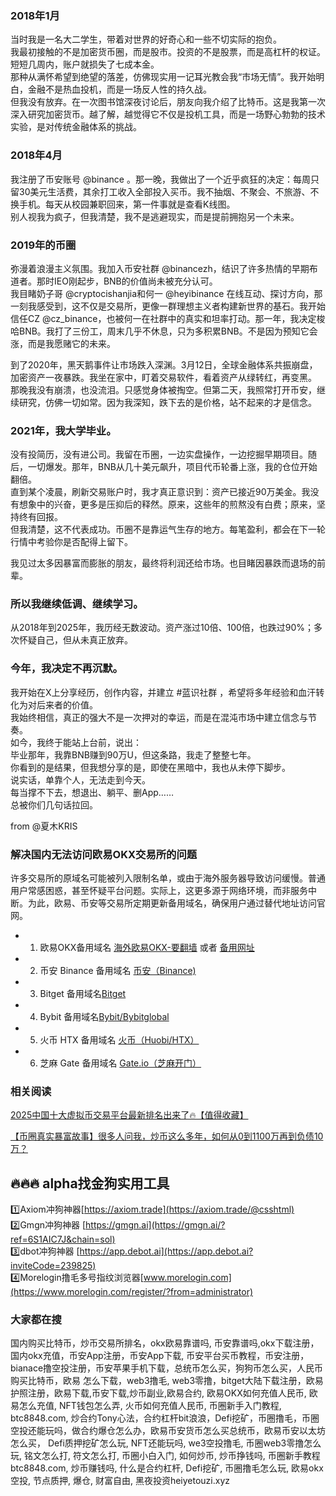### 2018年1月  
当时我是一名大二学生，带着对世界的好奇心和一些不切实际的抱负。  
我最初接触的不是加密货币圈，而是股市。投资的不是股票，而是高杠杆的权证。短短几周内，账户就损失了七成本金。  
那种从满怀希望到绝望的落差，仿佛现实用一记耳光教会我“市场无情”。我开始明白，金融不是热血投机，而是一场反人性的持久战。  
但我没有放弃。在一次图书馆深夜讨论后，朋友向我介绍了比特币。这是我第一次深入研究加密货币。越了解，越觉得它不仅是投机工具，而是一场野心勃勃的技术实验，是对传统金融体系的挑战。  

### 2018年4月  
我注册了币安账号 @binance 。那一晚，我做出了一个近乎疯狂的决定：每周只留30美元生活费，其余打工收入全部投入买币。我不抽烟、不聚会、不旅游、不换手机。每天从校园兼职回来，第一件事就是查看K线图。  
别人视我为疯子，但我清楚，我不是逃避现实，而是提前拥抱另一个未来。  

### 2019年的币圈  
弥漫着浪漫主义氛围。我加入币安社群 @binancezh，结识了许多热情的早期布道者。那时IEO刚起步，BNB的价值尚未被充分认可。  
我目睹奶子哥 @cryptocishanjia和何一 @heyibinance 在线互动、探讨方向，那一刻我感受到，这不仅是交易所，更像一群理想主义者构建新世界的基石。我开始信任CZ @cz_binance，也被何一在社群中的真实和坦率打动。那一年，我决定梭哈BNB。我打了三份工，周末几乎不休息，只为多积累BNB。不是因为预知它会涨，而是我愿赌它的未来。  

到了2020年，黑天鹅事件让市场跌入深渊。3月12日，全球金融体系共振崩盘，加密资产一夜暴跌。我坐在家中，盯着交易软件，看着资产从绿转红，再变黑。  
那晚我没有崩溃，也没流泪。只感觉身体被掏空。但第二天，我照常打开币安，继续研究，仿佛一切如常。因为我深知，跌下去的是价格，站不起来的才是信念。  

### 2021年，我大学毕业。  
没有投简历，没有进公司。我留在币圈，一边实盘操作，一边挖掘早期项目。随后，一切爆发。那年，BNB从几十美元飙升，项目代币轮番上涨，我的仓位开始翻倍。  
直到某个凌晨，刷新交易账户时，我才真正意识到：资产已接近90万美金。我没有想象中的兴奋，更多是压抑后的释然。原来，这些年的煎熬没有白费；原来，坚持终有回报。  
但我清楚，这不代表成功。币圈不是靠运气生存的地方。每笔盈利，都会在下一轮行情中考验你是否配得上留下。  

我见过太多因暴富而膨胀的朋友，最终将利润还给市场。也目睹因暴跌而退场的前辈。  

### 所以我继续低调、继续学习。  
从2018年到2025年，我历经无数波动。资产涨过10倍、100倍，也跌过90%；多次怀疑自己，但从未真正放弃。  

### 今年，我决定不再沉默。  
我开始在X上分享经历，创作内容，并建立 #蓝识社群 ，希望将多年经验和血汗转化为对后来者的价值。  
我始终相信，真正的强大不是一次押对的幸运，而是在混沌市场中建立信念与节奏。  
如今，我终于能站上台前，说出：  
毕业那年，我靠BNB赚到90万U，但这条路，我走了整整七年。  
你看到的是结果，但我想分享的是，即使在黑暗中，我也从未停下脚步。  
说实话，单靠个人，无法走到今天。  
每当撑不下去，想退出、躺平、删App……  
总被你们几句话拉回。  

from @夏木KRIS  

### 解决国内无法访问欧易OKX交易所的问题  
许多交易所的原域名可能被列入限制名单，或由于海外服务器导致访问缓慢。普通用户常感困惑，甚至怀疑平台问题。实际上，这更多源于网络环境，而非服务中断。为此，欧易、币安等交易所定期更新备用域名，确保用户通过替代地址访问官网。  

- 1. 欧易OKX备用域名 [海外欧易OKX-要翻墙](https://www.okx.com/zh-hans/join/74873351) 或者 [备用网址](https://www.chouyi.world/zh-hans/join/18639032)  
- 2. 币安 Binance 备用域名 [币安（Binance)](https://accounts.binance.com/zh-CN/register?ref=36457687)  
- 3. Bitget 备用域名[Bitget](https://www.bitget.com/zh-CN/referral/register?from=referral&clacCode=VRNEYUTR)  
- 4. Bybit 备用域名[Bybit/Bybitglobal](https://www.bybitglobal.com/zh-MY/invite/?ref=VMKORMM)  
- 5. 火币 HTX 备用域名 [火币（Huobi/HTX）](https://www.htx.com/invite/zh-cn/1f?invite_code=whf45223)  
- 6. 芝麻 Gate 备用域名 [Gate.io（芝麻开门）](https://www.gate.io/zh/signup?ref_type=103&ref=A1ERAQ)  

### 相关阅读  
[2025中国十大虚拟币交易平台最新排名出来了🔥【值得收藏】](https://btc8848.com/top-10-exchanges/)  

[【币圈真实暴富故事】很多人问我，炒币这么多年，如何从0到1100万再到负债10万？](https://heiyetouzi.xyz/biquanstory001/)  

## 🔥🔥🔥 alpha找金狗实用工具  
1️⃣Axiom冲狗神器[https://axiom.trade](https://axiom.trade/@csshtml)    
2️⃣Gmgn冲狗神器 [https://gmgn.ai](https://gmgn.ai/?ref=6S1AIC7J&chain=sol)    
3️⃣dbot冲狗神器 [https://app.debot.ai](https://app.debot.ai?inviteCode=239825)    
4️⃣Morelogin撸毛多号指纹浏览器[www.morelogin.com](https://www.morelogin.com/register/?from=administrator)    

### 大家都在搜  
国内购买比特币，炒币交易所排名，okx欧易靠谱吗, 币安靠谱吗,okx下载注册，国内okx充值，币安App注册，币安App下载, 币安平台买币教程，币安注册，bianace撸空投注册，币安苹果手机下载，总统币怎么买，狗狗币怎么买，人民币购买比特币，欧易 怎么下载，web3撸毛, web3零撸，bitget大陆下载注册，欧易护照注册，欧易下载,币安下载,炒币副业,欧易合约, 欧易OKX如何充值人民币, 欧易怎么充值, NFT钱包怎么弄, 火币如何充值人民币, 币圈新手入门教程, btc8848.com, 炒合约Tony心法，合约杠杆bit浪浪，Defi挖矿，币圈撸毛，币圈空投还能玩吗，做合约爆仓怎么办，欧易币安货币怎么买总统币，欧易币安以太坊怎么买， Defi质押挖矿怎么玩, NFT还能玩吗, we3空投撸毛, 币圈web3零撸怎么玩, 铭文怎么打, 符文怎么打, 币圈小白入门, 如何炒币, 炒币挣钱吗, 币圈新手教程btc8848.com, 炒币赚钱吗, 什么是合约杠杆, Defi挖矿, 币圈撸毛怎么玩, 欧易okx空投, 节点质押, 爆仓, 财富自由, 黑夜投资heiyetouzi.xyz